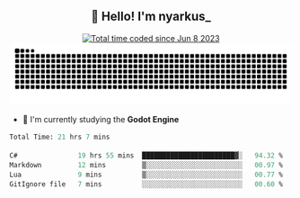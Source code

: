 <h2 align="center">👋 Hello! I'm nyarkus_</h2>
<p align="center">
  <a href="https://wakatime.com/@8f9aa332-6725-4e00-a5d9-b2317a4b74a6">
    <img src="https://wakatime.com/badge/user/8f9aa332-6725-4e00-a5d9-b2317a4b74a6.svg" alt="Total time coded since Jun 8 2023" />
  </a>
  <br>
  <img src = "https://github.com/nyarkus/nyarkus/blob/output/github-snake-dark.svg">
</p>

<!--- - 🔭 I’m currently working at [Eternal Beta](https://github.com/Kacianoki/Eternal-Beta) -->
<!--- 💬 Ask me about **nothing :<**-->
- 🌱 I'm currently studying the **Godot Engine**

<!--START_SECTION:waka-->

```fs
Total Time: 21 hrs 7 mins

C#               19 hrs 55 mins  ███████████████████████▓░   94.32 %
Markdown         12 mins         ▒░░░░░░░░░░░░░░░░░░░░░░░░   00.97 %
Lua              9 mins          ▒░░░░░░░░░░░░░░░░░░░░░░░░   00.77 %
GitIgnore file   7 mins          ░░░░░░░░░░░░░░░░░░░░░░░░░   00.60 %
```

<!--END_SECTION:waka-->
